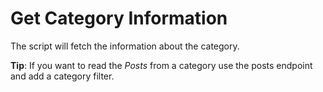 # Get Category Information

The script will fetch the information about the category.

**Tip**: If you want to read the *Posts* from a category use the posts endpoint and add a category filter.
